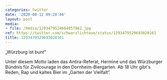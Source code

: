 ```yaml
---
categories: twitter
date: '2020-08-12 09:28:46'
layout: post
media:
- file: /media/1293479524664057862.jpg
ref: https://twitter.com/schwarzlichtwue/status/1293479529693020161
title: 1293479529693020161
---
```

„Würzburg ist bunt“



Unter diesem Motto laden das Antira-Referat, Hermine und das Würzburger Bündnis für Zivilcourage in den Dornheim-Biergarten. Ab 18 Uhr gibt's Reden, Rap und kaltes Bier im „Garten der Vielfalt“. 